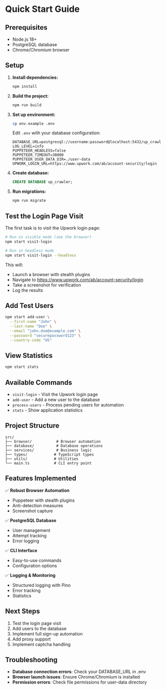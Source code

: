 # Quick Start Guide

## Prerequisites

- Node.js 18+
- PostgreSQL database
- Chrome/Chromium browser

## Setup

1. **Install dependencies:**
   ```bash
   npm install
   ```

2. **Build the project:**
   ```bash
   npm run build
   ```

3. **Set up environment:**
   ```bash
   cp env.example .env
   ```
   
   Edit `.env` with your database configuration:
   ```env
   DATABASE_URL=postgresql://username:password@localhost:5432/up_crawler
   LOG_LEVEL=info
   PUPPETEER_HEADLESS=false
   PUPPETEER_TIMEOUT=30000
   PUPPETEER_USER_DATA_DIR=./user-data
   UPWORK_LOGIN_URL=https://www.upwork.com/ab/account-security/login
   ```

4. **Create database:**
   ```sql
   CREATE DATABASE up_crawler;
   ```

5. **Run migrations:**
   ```bash
   npm run migrate
   ```

## Test the Login Page Visit

The first task is to visit the Upwork login page:

```bash
# Run in visible mode (see the browser)
npm start visit-login

# Run in headless mode
npm start visit-login --headless
```

This will:
- Launch a browser with stealth plugins
- Navigate to https://www.upwork.com/ab/account-security/login
- Take a screenshot for verification
- Log the results

## Add Test Users

```bash
npm start add-user \
  --first-name "John" \
  --last-name "Doe" \
  --email "john.doe@example.com" \
  --password "securepassword123" \
  --country-code "US"
```

## View Statistics

```bash
npm start stats
```

## Available Commands

- `visit-login` - Visit the Upwork login page
- `add-user` - Add a new user to the database
- `process-users` - Process pending users for automation
- `stats` - Show application statistics

## Project Structure

```
src/
├── browser/           # Browser automation
├── database/          # Database operations
├── services/          # Business logic
├── types/            # TypeScript types
├── utils/            # Utilities
└── main.ts           # CLI entry point
```

## Features Implemented

✅ **Robust Browser Automation**
- Puppeteer with stealth plugins
- Anti-detection measures
- Screenshot capture

✅ **PostgreSQL Database**
- User management
- Attempt tracking
- Error logging

✅ **CLI Interface**
- Easy-to-use commands
- Configuration options

✅ **Logging & Monitoring**
- Structured logging with Pino
- Error tracking
- Statistics

## Next Steps

1. Test the login page visit
2. Add users to the database
3. Implement full sign-up automation
4. Add proxy support
5. Implement captcha handling

## Troubleshooting

- **Database connection errors**: Check your DATABASE_URL in .env
- **Browser launch issues**: Ensure Chrome/Chromium is installed
- **Permission errors**: Check file permissions for user-data directory
